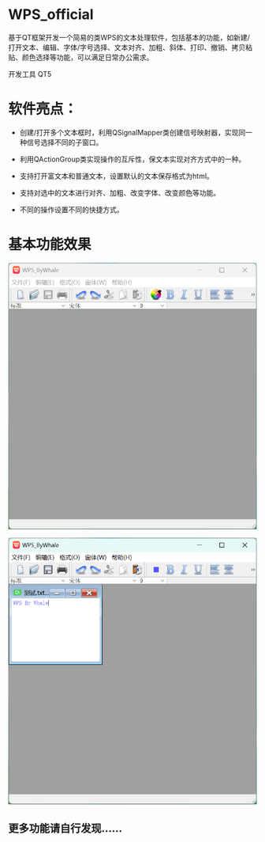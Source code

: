 # WPS_official

基于QT框架开发一个简易的类WPS的文本处理软件，包括基本的功能，如新建/打开文本、编辑、字体/字号选择、文本对齐、加粗、斜体、打印、撤销、拷贝粘贴、颜色选择等功能，可以满足日常办公需求。

开发工具 QT5



# **软件亮点：**

- 创建/打开多个文本框时，利用QSignalMapper类创建信号映射器，实现同一种信号选择不同的子窗口。

- 利用QActionGroup类实现操作的互斥性，保文本实现对齐方式中的一种。

- 支持打开富文本和普通文本，设置默认的文本保存格式为html。

- 支持对选中的文本进行对齐、加粗、改变字体、改变颜色等功能。

- 不同的操作设置不同的快捷方式。



# **基本功能效果**

![image-20240807224811689](README.assets/image-20240807224811689.png)

![image-20240807225204893](README.assets/image-20240807225204893.png)

## 更多功能请自行发现......

